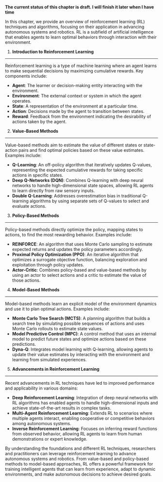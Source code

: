 **The current status of this chapter is draft. I will finish it later when I have time**

In this chapter, we provide an overview of reinforcement learning (RL) techniques and algorithms, focusing on their application in advancing autonomous systems and robotics. RL is a subfield of artificial intelligence that enables agents to learn optimal behaviors through interaction with their environment.

1. **Introduction to Reinforcement Learning**
---------------------------------------------

Reinforcement learning is a type of machine learning where an agent learns to make sequential decisions by maximizing cumulative rewards. Key components include:

* **Agent**: The learner or decision-making entity interacting with the environment.
* **Environment**: The external context or system in which the agent operates.
* **State**: A representation of the environment at a particular time.
* **Action**: Decisions made by the agent to transition between states.
* **Reward**: Feedback from the environment indicating the desirability of actions taken by the agent.

2. **Value-Based Methods**
--------------------------

Value-based methods aim to estimate the value of different states or state-action pairs and find optimal policies based on these value estimates. Examples include:

* **Q-Learning**: An off-policy algorithm that iteratively updates Q-values, representing the expected cumulative rewards for taking specific actions in specific states.
* **Deep Q-Networks (DQN)**: Combines Q-learning with deep neural networks to handle high-dimensional state spaces, allowing RL agents to learn directly from raw sensory inputs.
* **Double Q-Learning**: Addresses overestimation bias in traditional Q-learning algorithms by using separate sets of Q-values to select and evaluate actions.

3. **Policy-Based Methods**
---------------------------

Policy-based methods directly optimize the policy, mapping states to actions, to find the most rewarding behavior. Examples include:

* **REINFORCE**: An algorithm that uses Monte Carlo sampling to estimate expected returns and updates the policy parameters accordingly.
* **Proximal Policy Optimization (PPO)**: An iterative algorithm that optimizes a surrogate objective function, balancing exploration and exploitation through policy updates.
* **Actor-Critic**: Combines policy-based and value-based methods by using an actor to select actions and a critic to estimate the value of those actions.

4. **Model-Based Methods**
--------------------------

Model-based methods learn an explicit model of the environment dynamics and use it to plan optimal actions. Examples include:

* **Monte Carlo Tree Search (MCTS)**: A planning algorithm that builds a search tree by simulating possible sequences of actions and uses Monte Carlo rollouts to estimate state values.
* **Model Predictive Control (MPC)**: A control method that uses an internal model to predict future states and optimize actions based on these predictions.
* **Dyna-Q**: Integrates model learning with Q-learning, allowing agents to update their value estimates by interacting with the environment and learning from simulated experiences.

5. **Advancements in Reinforcement Learning**
---------------------------------------------

Recent advancements in RL techniques have led to improved performance and applicability in various domains:

* **Deep Reinforcement Learning**: Integration of deep neural networks with RL algorithms has enabled agents to handle high-dimensional inputs and achieve state-of-the-art results in complex tasks.
* **Multi-Agent Reinforcement Learning**: Extends RL to scenarios where multiple agents interact, enabling cooperative or competitive behaviors among autonomous systems.
* **Inverse Reinforcement Learning**: Focuses on inferring reward functions from observed behavior, allowing RL agents to learn from human demonstrations or expert knowledge.

By understanding the foundations and different RL techniques, researchers and practitioners can leverage reinforcement learning to advance autonomous systems and robotics. From value-based and policy-based methods to model-based approaches, RL offers a powerful framework for training intelligent agents that can learn from experience, adapt to dynamic environments, and make autonomous decisions to achieve desired goals.
